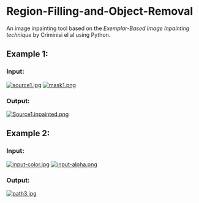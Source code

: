 # Region-Filling-and-Object-Removal

An image inpainting tool based on the *Exemplar-Based Image Inpainting technique* by Criminisi el al using Python.

## Example 1:

### Input:
[![source1.jpg](https://s26.postimg.org/lzbiev1xl/source1.jpg)](https://postimg.org/image/8iejvzrlx/)
[![mask1.png](https://s26.postimg.org/qmhkgmpah/mask1.png)](https://postimg.org/image/p7fzrwo79/)

### Output:
[![Source1.inpainted.png](https://s26.postimg.org/lp3zvinbd/Source1.inpainted.png)](https://postimg.org/image/j7s8o93et/)

## Example 2:

### Input:
[![input-color.jpg](https://s26.postimg.org/wehonrz49/input-color.jpg)](https://postimg.org/image/suvqxywed/)
[![input-alpha.png](https://s26.postimg.org/hwkhfs7t5/input-alpha.png)](https://postimg.org/image/wsj0ndj7p/)

### Output:
[![path3.jpg](https://s26.postimg.org/j04lrqsg9/path3.jpg)](https://postimg.org/image/objicgeit/)

